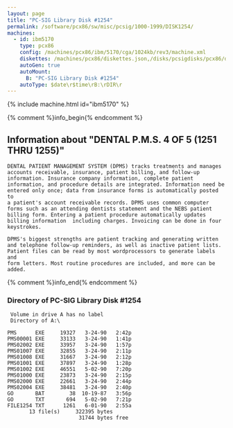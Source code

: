 ```yaml
---
layout: page
title: "PC-SIG Library Disk #1254"
permalink: /software/pcx86/sw/misc/pcsig/1000-1999/DISK1254/
machines:
  - id: ibm5170
    type: pcx86
    config: /machines/pcx86/ibm/5170/cga/1024kb/rev3/machine.xml
    diskettes: /machines/pcx86/diskettes.json,/disks/pcsigdisks/pcx86/diskettes.json
    autoGen: true
    autoMount:
      B: "PC-SIG Library Disk #1254"
    autoType: $date\r$time\rB:\rDIR\r
---
```


{% include machine.html id="ibm5170" %}

{% comment %}info_begin{% endcomment %}

## Information about "DENTAL P.M.S. 4 OF 5 (1251 THRU 1255)"

    DENTAL PATIENT MANAGEMENT SYSTEM (DPMS) tracks treatments and manages
    accounts receivable, insurance, patient billing, and follow-up
    information. Insurance company information, complete patient
    information, and procedure details are integrated. Information need be
    entered only once; data from insurance forms is automatically posted to
    a patient's account receivable records. DPMS uses common computer
    forms such as an attending dentists statement and the NEBS patient
    billing form. Entering a patient procedure automatically updates
    billing information  including charges. Invoicing can be done in four
    keystrokes.
    
    DPMS's biggest strengths are patient tracking and generating written
    and telephone follow-up reminders, as well as inactive patient lists.
    Patient files can be read by most wordprocessors to generate labels and
    form letters. Most routine procedures are included, and more can be
    added.
{% comment %}info_end{% endcomment %}


### Directory of PC-SIG Library Disk #1254

     Volume in drive A has no label
     Directory of A:\

    PMS      EXE     19327   3-24-90   2:42p
    PMS00001 EXE     33133   3-24-90   1:41p
    PMS02002 EXE     33957   3-24-90   1:57p
    PMS01007 EXE     32855   3-24-90   2:11p
    PMS01008 EXE     31667   3-24-90   2:12p
    PMS01001 EXE     37897   3-24-90   1:28p
    PMS01002 EXE     46551   5-02-90   7:20p
    PMS01000 EXE     23873   3-24-90   2:15p
    PMS02000 EXE     22661   3-24-90   2:44p
    PMS02004 EXE     38481   3-24-90   2:40p
    GO       BAT        38  10-19-87   3:56p
    GO       TXT       694   5-02-90   7:21p
    FILE1254 TXT      1261   6-01-90   2:55a
           13 file(s)     322395 bytes
                           31744 bytes free
